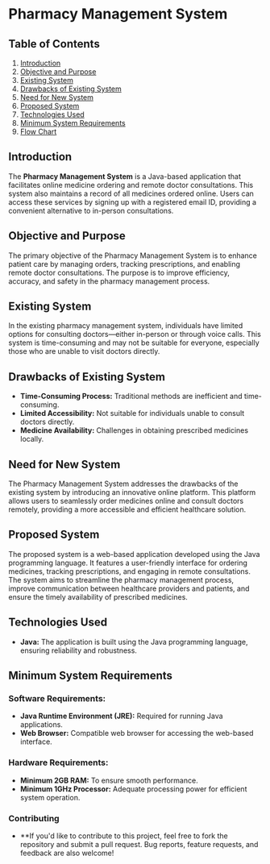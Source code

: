 # Pharmacy Management System


## Table of Contents
1. [Introduction](#introduction)
2. [Objective and Purpose](#objective-and-purpose)
3. [Existing System](#existing-system)
4. [Drawbacks of Existing System](#drawbacks-of-existing-system)
5. [Need for New System](#need-for-new-system)
6. [Proposed System](#proposed-system)
7. [Technologies Used](#technologies-used)
8. [Minimum System Requirements](#minimum-system-requirements)
9. [Flow Chart](#flow-chart)

## Introduction
The **Pharmacy Management System** is a Java-based application that facilitates online medicine ordering and remote doctor consultations. This system also maintains a record of all medicines ordered online. Users can access these services by signing up with a registered email ID, providing a convenient alternative to in-person consultations.

## Objective and Purpose
The primary objective of the Pharmacy Management System is to enhance patient care by managing orders, tracking prescriptions, and enabling remote doctor consultations. The purpose is to improve efficiency, accuracy, and safety in the pharmacy management process.

## Existing System
In the existing pharmacy management system, individuals have limited options for consulting doctors—either in-person or through voice calls. This system is time-consuming and may not be suitable for everyone, especially those who are unable to visit doctors directly.

## Drawbacks of Existing System
- **Time-Consuming Process:** Traditional methods are inefficient and time-consuming.
- **Limited Accessibility:** Not suitable for individuals unable to consult doctors directly.
- **Medicine Availability:** Challenges in obtaining prescribed medicines locally.

## Need for New System
The Pharmacy Management System addresses the drawbacks of the existing system by introducing an innovative online platform. This platform allows users to seamlessly order medicines online and consult doctors remotely, providing a more accessible and efficient healthcare solution.

## Proposed System
The proposed system is a web-based application developed using the Java programming language. It features a user-friendly interface for ordering medicines, tracking prescriptions, and engaging in remote consultations. The system aims to streamline the pharmacy management process, improve communication between healthcare providers and patients, and ensure the timely availability of prescribed medicines.

## Technologies Used
- **Java:** The application is built using the Java programming language, ensuring reliability and robustness.

## Minimum System Requirements
### Software Requirements:
- **Java Runtime Environment (JRE):** Required for running Java applications.
- **Web Browser:** Compatible web browser for accessing the web-based interface.

### Hardware Requirements:
- **Minimum 2GB RAM:** To ensure smooth performance.
- **Minimum 1GHz Processor:** Adequate processing power for efficient system operation.


### Contributing
- **If you'd like to contribute to this project, feel free to fork the repository and submit a pull request. Bug reports, feature requests, and feedback are also welcome!
